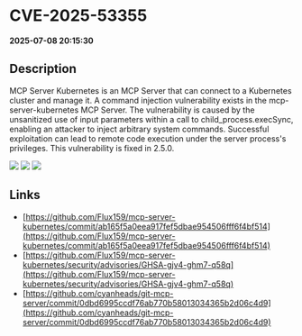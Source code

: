 # CVE-2025-53355

**2025-07-08 20:15:30**

## Description
MCP Server Kubernetes is an MCP Server that can connect to a Kubernetes cluster and manage it. A command injection vulnerability exists in the mcp-server-kubernetes MCP Server. The vulnerability is caused by the unsanitized use of input parameters within a call to child_process.execSync, enabling an attacker to inject arbitrary system commands. Successful exploitation can lead to remote code execution under the server process's privileges. This vulnerability is fixed in 2.5.0.

![](https://img.shields.io/static/v1?label=Score&message=7.5&color=red)
![](https://img.shields.io/static/v1?label=Severity&message=HIGH&color=red)
![](https://img.shields.io/static/v1?label=CWE&message=RCE&color=green)

## Links
- [https://github.com/Flux159/mcp-server-kubernetes/commit/ab165f5a0eea917fef5dbae954506fff6f4bf514](https://github.com/Flux159/mcp-server-kubernetes/commit/ab165f5a0eea917fef5dbae954506fff6f4bf514)
- [https://github.com/Flux159/mcp-server-kubernetes/security/advisories/GHSA-gjv4-ghm7-q58q](https://github.com/Flux159/mcp-server-kubernetes/security/advisories/GHSA-gjv4-ghm7-q58q)
- [https://github.com/cyanheads/git-mcp-server/commit/0dbd6995ccdf76ab770b58013034365b2d06c4d9](https://github.com/cyanheads/git-mcp-server/commit/0dbd6995ccdf76ab770b58013034365b2d06c4d9)
